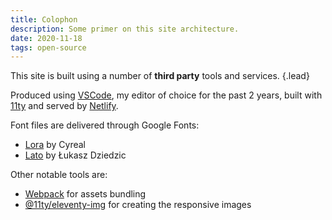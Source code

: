 ```yaml
---
title: Colophon
description: Some primer on this site architecture.
date: 2020-11-18
tags: open-source
---
```


This site is built using a number of **third party** tools and services. {.lead}

Produced using [VSCode](https://code.visualstudio.com/), my editor of choice for the past 2 years, built with [11ty](https://www.11ty.dev/) and served by [Netlify](https://www.netlify.com/).

Font files are delivered through Google Fonts:

* [Lora](https://fonts.google.com/specimen/Lora) by Cyreal
* [Lato](https://fonts.google.com/specimen/Lato) by Łukasz Dziedzic

Other notable tools are:

* [Webpack](https://webpack.js.org/) for assets bundling
* [@11ty/eleventy-img](https://github.com/11ty/eleventy-img) for creating the responsive images
